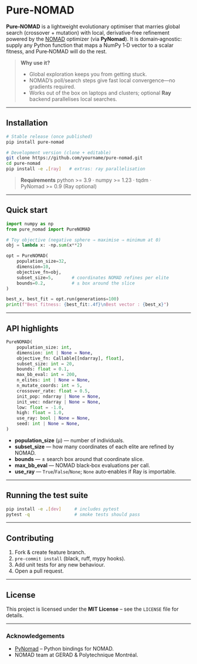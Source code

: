 # Pure‑NOMAD

**Pure‑NOMAD** is a lightweight evolutionary optimiser that marries global search (crossover + mutation) with local, derivative‑free refinement powered by the [NOMAD](https://www.gerad.ca/nomad) optimizer (via **PyNomad**). It is domain‑agnostic: supply any Python function that maps a NumPy 1‑D vector to a scalar fitness, and Pure‑NOMAD will do the rest.

> **Why use it?**
>
> * Global exploration keeps you from getting stuck.
> * NOMAD’s poll/search steps give fast local convergence—no gradients required.
> * Works out of the box on laptops and clusters; optional **Ray** backend parallelises local searches.

---

## Installation

```bash
# Stable release (once published)
pip install pure-nomad

# Development version (clone + editable)
git clone https://github.com/yourname/pure-nomad.git
cd pure-nomad
pip install -e .[ray]   # extras: ray parallelisation
```

> **Requirements** python >= 3.9 · numpy >= 1.23 · tqdm · PyNomad >= 0.9 (Ray optional)

---

## Quick start

```python
import numpy as np
from pure_nomad import PureNOMAD

# Toy objective (negative sphere ⇒ maximise ⇒ minimum at 0)
obj = lambda x: -np.sum(x**2)

opt = PureNOMAD(
    population_size=32,
    dimension=10,
    objective_fn=obj,
    subset_size=5,       # coordinates NOMAD refines per elite
    bounds=0.2,          # ± box around the slice
)

best_x, best_fit = opt.run(generations=100)
print(f"Best fitness: {best_fit:.4f}\nBest vector : {best_x}")
```

---

## API highlights

```python
PureNOMAD(
    population_size: int,
    dimension: int | None = None,
    objective_fn: Callable[[ndarray], float],
    subset_size: int = 20,
    bounds: float = 0.1,
    max_bb_eval: int = 200,
    n_elites: int | None = None,
    n_mutate_coords: int = 5,
    crossover_rate: float = 0.5,
    init_pop: ndarray | None = None,
    init_vec: ndarray | None = None,
    low: float = -1.0,
    high: float = 1.0,
    use_ray: bool | None = None,
    seed: int | None = None,
)
```

* **population\_size** (μ) — number of individuals.
* **subset\_size** — how many coordinates of each elite are refined by NOMAD.
* **bounds** — ± search box around that coordinate slice.
* **max\_bb\_eval** — NOMAD black‑box evaluations per call.
* **use\_ray** — `True`/`False`/`None`; `None` auto‑enables if Ray is importable.

---

## Running the test suite

```bash
pip install -e .[dev]     # includes pytest
pytest -q                 # smoke tests should pass
```

---

## Contributing

1. Fork & create feature branch.
2. `pre-commit install` (black, ruff, mypy hooks).
3. Add unit tests for any new behaviour.
4. Open a pull request.

---

## License

This project is licensed under the **MIT License** – see the `LICENSE` file for details.

---

### Acknowledgements

* [PyNomad](https://github.com/bertsky/pynomad) – Python bindings for NOMAD.
* NOMAD team at GERAD & Polytechnique Montréal.
